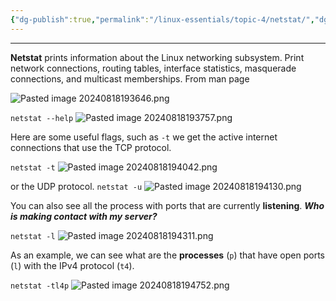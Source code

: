 ```yaml
---
{"dg-publish":true,"permalink":"/linux-essentials/topic-4/netstat/","dgPassFrontmatter":true}
---
```


---
**Netstat** prints information about the Linux networking subsystem. Print network connections, routing tables, interface statistics, masquerade connections, and multicast memberships.
	From man page

![Pasted image 20240818193646.png](/img/user/Linux%20Essentials/Topic%204/Topic4%20reference%20images/Pasted%20image%2020240818193646.png)

`netstat --help`
![Pasted image 20240818193757.png](/img/user/Linux%20Essentials/Topic%204/Topic4%20reference%20images/Pasted%20image%2020240818193757.png)

Here are some useful flags, such as `-t` we get the active internet connections that use the TCP protocol.

`netstat -t`
![Pasted image 20240818194042.png](/img/user/Linux%20Essentials/Topic%204/Topic4%20reference%20images/Pasted%20image%2020240818194042.png)

or the UDP protocol.
`netstat -u`
![Pasted image 20240818194130.png](/img/user/Linux%20Essentials/Topic%204/Topic4%20reference%20images/Pasted%20image%2020240818194130.png)

You can also see all the process with ports that are currently **listening**. ___Who is making contact with my server?___

`netstat -l`
![Pasted image 20240818194311.png](/img/user/Linux%20Essentials/Topic%204/Topic4%20reference%20images/Pasted%20image%2020240818194311.png)

As an example, we can see what are the **processes** (`p`) that have open ports (`l`) with the IPv4 protocol (`t4`).

`netstat -tl4p`
![Pasted image 20240818194752.png](/img/user/Linux%20Essentials/Topic%204/Topic4%20reference%20images/Pasted%20image%2020240818194752.png)
